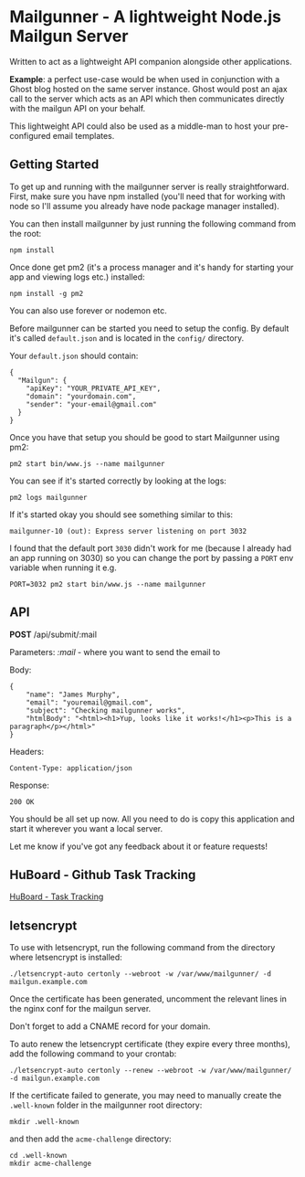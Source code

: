 # Mailgunner - A lightweight Node.js Mailgun Server

Written to act as a lightweight API companion alongside other applications.

**Example**: a perfect use-case would be when used in conjunction with a Ghost blog hosted on the same server instance. Ghost would post an ajax call to the server which acts as an API which then communicates directly with the mailgun API on your behalf.

This lightweight API could also be used as a middle-man to host your pre-configured email templates.

## Getting Started

To get up and running with the mailgunner server is really straightforward. First, make sure you have npm installed (you'll need that for working with node so I'll assume you already have node package manager installed).

You can then install mailgunner by just running the following command from the root:

```
npm install
```

Once done get pm2 (it's a process manager and it's handy for starting your app and viewing logs etc.) installed:
```
npm install -g pm2
```
You can also use forever or nodemon etc.

Before mailgunner can be started you need to setup the config. By default it's called `default.json` and is located in the `config/` directory.

Your `default.json` should contain:

```
{
  "Mailgun": {
    "apiKey": "YOUR_PRIVATE_API_KEY",
    "domain": "yourdomain.com",
    "sender": "your-email@gmail.com"
  }
}
```

Once you have that setup you should be good to start Mailgunner using pm2:

```
pm2 start bin/www.js --name mailgunner
```

You can see if it's started correctly by looking at the logs:

```
pm2 logs mailgunner
```

If it's started okay you should see something similar to this:
```
mailgunner-10 (out): Express server listening on port 3032
```

I found that the default port `3030` didn't work for me (because I already had an app running on 3030) so you can change the port by passing a `PORT` env variable when running it e.g.

```
PORT=3032 pm2 start bin/www.js --name mailgunner
```

## API

**POST** /api/submit/:mail

Parameters: _:mail_ - where you want to send the email to

Body:
```
{
	"name": "James Murphy",
	"email": "youremail@gmail.com",
	"subject": "Checking mailgunner works",
	"htmlBody": "<html><h1>Yup, looks like it works!</h1><p>This is a paragraph</p></html>"
}
```

Headers:
```
Content-Type: application/json
```

Response:
```
200 OK
```

You should be all set up now. All you need to do is copy this application and start it wherever you want a local server.

Let me know if you've got any feedback about it or feature requests!

## HuBoard - Github Task Tracking

[HuBoard - Task Tracking](https://huboard.com/murphyj/mailgunner/)

## letsencrypt

To use with letsencrypt, run the following command from the directory where letsencrypt is installed:

    ./letsencrypt-auto certonly --webroot -w /var/www/mailgunner/ -d mailgun.example.com

Once the certificate has been generated, uncomment the relevant lines in the nginx conf for the mailgun server.

Don't forget to add a CNAME record for your domain.

To auto renew the letsencrypt certificate (they expire every three months), add the following command to your crontab:

    ./letsencrypt-auto certonly --renew --webroot -w /var/www/mailgunner/ -d mailgun.example.com

If the certificate failed to generate, you may need to manually create the `.well-known` folder in the mailgunner root directory:

    mkdir .well-known

and then add the `acme-challenge` directory:

    cd .well-known
    mkdir acme-challenge

